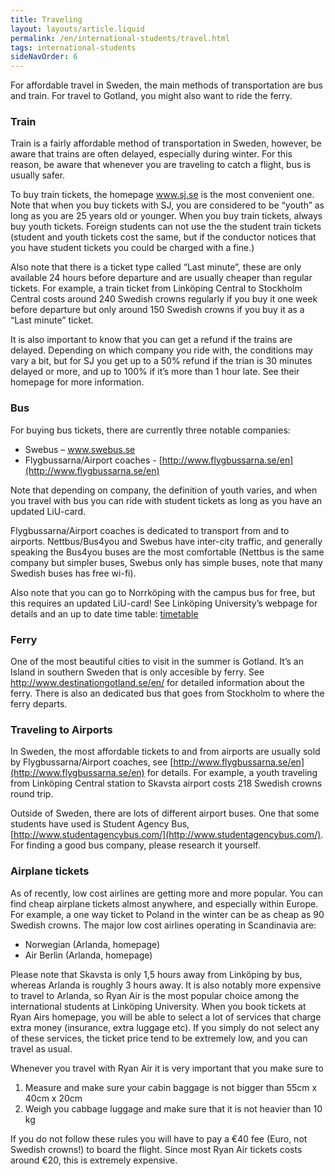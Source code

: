 ```yaml
---
title: Traveling
layout: layouts/article.liquid
permalink: /en/international-students/travel.html
tags: international-students
sideNavOrder: 6
---
```


For affordable travel in Sweden, the main methods of transportation are bus and train. For travel to Gotland, you might also want to ride the ferry.

### Train

Train is a fairly affordable method of transportation in Sweden, however, be aware that trains are often delayed, especially during winter. For this reason, be aware that whenever you are traveling to catch a flight, bus is usually safer.

To buy train tickets, the homepage www.sj.se is the most convenient one. Note that when you buy tickets with SJ, you are considered to be “youth” as long as you are 25 years old or younger. When you buy train tickets, always buy youth tickets. Foreign students can not use the the student train tickets (student and youth tickets cost the same, but if the conductor notices that you have student tickets you could be charged with a fine.)

Also note that there is a ticket type called “Last minute”, these are only available 24 hours before departure and are usually cheaper than regular tickets. For example, a train ticket from Linköping Central to Stockholm Central costs around 240 Swedish crowns regularly if you buy it one week before departure but only around 150 Swedish crowns if you buy it as a “Last minute” ticket.

It is also important to know that you can get a refund if the trains are delayed. Depending on which company you ride with, the conditions may vary a bit, but for SJ you get up to a 50% refund if the trian is 30 minutes delayed or more, and up to 100% if it’s more than 1 hour late. See their homepage for more information.

### Bus

For buying bus tickets, there are currently three notable companies:

*   Swebus – www.swebus.se
*   Flygbussarna/Airport coaches - [http://www.flygbussarna.se/en](http://www.flygbussarna.se/en)

Note that depending on company, the definition of youth varies, and when you travel with bus you can ride with student tickets as long as you have an updated LiU-card.

Flygbussarna/Airport coaches is dedicated to transport from and to airports. Nettbus/Bus4you and Swebus have inter-city traffic, and generally speaking the Bus4you buses are the most comfortable (Nettbus is the same company but simpler buses, Swebus only has simple buses, note that many Swedish buses has free wi-fi).

Also note that you can go to Norrköping with the campus bus for free, but this requires an updated LiU-card! See Linköping University’s webpage for details and an up to date time table: [timetable](http://www.liu.se/insidan/service/post-transport/campusbussen?sc=true&l=en)

### Ferry

One of the most beautiful cities to visit in the summer is Gotland. It’s an Island in southern Sweden that is only accesible by ferry. See http://www.destinationgotland.se/en/ for detailed information about the ferry. There is also an dedicated bus that goes from Stockholm to where the ferry departs.

### Traveling to Airports

In Sweden, the most affordable tickets to and from airports are usually sold by Flygbussarna/Airport coaches, see [http://www.flygbussarna.se/en](http://www.flygbussarna.se/en) for details. For example, a youth traveling from Linköping Central station to Skavsta airport costs 218 Swedish crowns round trip.

Outside of Sweden, there are lots of different airport buses. One that some students have used is Student Agency Bus, [http://www.studentagencybus.com/](http://www.studentagencybus.com/). For finding a good bus company, please research it yourself.

### Airplane tickets

As of recently, low cost airlines are getting more and more popular. You can find cheap airplane tickets almost anywhere, and especially within Europe. For example, a one way ticket to Poland in the winter can be as cheap as 90 Swedish crowns. The major low cost airlines operating in Scandinavia are:

*   Norwegian (Arlanda, homepage)
*   Air Berlin (Arlanda, homepage)

Please note that Skavsta is only 1,5 hours away from Linköping by bus, whereas Arlanda is roughly 3 hours away. It is also notably more expensive to travel to Arlanda, so Ryan Air is the most popular choice among the international students at Linköping University. When you book tickets at Ryan Airs homepage, you will be able to select a lot of services that charge extra money (insurance, extra luggage etc). If you simply do not select any of these services, the ticket price tend to be extremely low, and you can travel as usual.

Whenever you travel with Ryan Air it is very important that you make sure to

1.  Measure and make sure your cabin baggage is not bigger than 55cm x 40cm x 20cm
2.  Weigh you cabbage luggage and make sure that it is not heavier than 10 kg

If you do not follow these rules you will have to pay a €40 fee (Euro, not Swedish crowns!) to board the flight. Since most Ryan Air tickets costs around €20, this is extremely expensive.